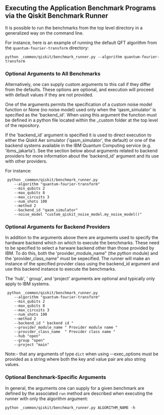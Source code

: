 
## Executing the Application Benchmark Programs via the Qiskit Benchmark Runner

It is possible to run the benchmarks from the top level directory in a generalized way on the command line.

For instance, here is an example of running the default QFT algorithm from the
`quantum-fourier-transform` directory:

```
python _common/qiskit/benchmark_runner.py --algorithm quantum-fourier-transform
```

### Optional Arguments to All Benchmarks

Alternatively, one can supply custom arguments to this call if they differ from the defaults. These options are optional, and execution will proceed with default values if they are not provided.

One of the arguments permits the specification of a custom noise model function or None (no noise model) used only when the 'qasm_simulator' is specified as the 'backend_id'. When using this argument the function must be defined in a python file located within the _custom folder at the top level of the repository.

If the 'backend_id' argument is specified it is used to direct execution to either the Qiskit Aer simulator ('qasm_simulator', the default) or one of the backend systems available in the IBM Quantum Computing service (e.g. 'ibms_jakarta').  See the section below about arguments related to backend providers for more information about the 'backend_id' argument and its use with other providers.

For instance:

```
 python _common/qiskit/benchmark_runner.py 
    --algorithm "quantum-fourier-transform"
    --min_qubits 2 
    --max_qubits 8 
    --max_circuits 3 
    --num_shots 100 
    --method 2 
    --backend_id "qasm_simulator"  
    --noise_model "custom_qiskit_noise_model.my_noise_model()"
```

### Optional Arguments for Backend Providers

In addition to the arguments above there are arguments used to specify the hardware backend which on which to execute the benchmarks. These need to be specified to select a harware backend other than those provided by IBM. To do this, both the 'provider_module_name" (the python module) and the 'provider_class_name" must be sepecified. The runner will make an instance of the specified provider class using the backend_id argument and use this backend instance to execute the benchmarks.

The 'hub', ' group', and 'project' arguments are optional and typically only apply to IBM systems.

```
 python _common/qiskit/benchmark_runner.py 
    --algorithm "quantum-fourier-transform"
    --min_qubits 2 
    --max_qubits 8 
    --max_circuits 3 
    --num_shots 100 
    --method 2 
    --backend_id " backend id "
    --provider_module_name " Provider module name " 
    --provider_class_name  " Provider class name "
    --hub "open" 
    --group "open" 
    --project "main" 
```

Note:- that any arguments of type `dict` when using --exec_options must be provided as a string where both
the key and value pair are also string values.

### Optional Benchmark-Specific Arguments

In general, the arguments one can supply for a given benchmark are defined by the associated `run` method are described when executing the runner with only the algorithm argument:

```
python _common/qiskit/benchmark_runner.py ALGORITHM_NAME -h
```

